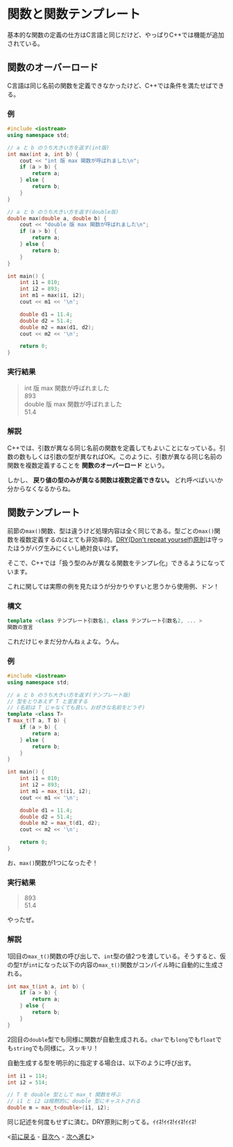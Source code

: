 # 関数と関数テンプレート
基本的な関数の定義の仕方はC言語と同じだけど、やっぱりC++では機能が追加されている。

## 関数のオーバーロード
C言語は同じ名前の関数を定義できなかったけど、C++では条件を満たせばできる。

### 例

```cpp
#include <iostream>
using namespace std;

// a と b のうち大きい方を返す(int版)
int max(int a, int b) {
	cout << "int 版 max 関数が呼ばれました\n";
	if (a > b) {
		return a;
	} else {
		return b;
	}
}

// a と b のうち大きい方を返す(double版)
double max(double a, double b) {
	cout << "double 版 max 関数が呼ばれました\n";
	if (a > b) {
		return a;
	} else {
		return b;
	}
}

int main() {
	int i1 = 810;
	int i2 = 893;
	int m1 = max(i1, i2);
	cout << m1 << '\n';

	double d1 = 11.4;
	double d2 = 51.4;
	double m2 = max(d1, d2);
	cout << m2 << '\n';

	return 0;
}
```

### 実行結果
> int 版 max 関数が呼ばれました  
> 893  
> double 版 max 関数が呼ばれました  
> 51.4

### 解説
C++では、引数が異なる同じ名前の関数を定義してもよいことになっている。引数の数もしくは引数の型が異なればOK。このように、引数が異なる同じ名前の関数を複数定義することを **関数のオーバーロード** という。

しかし、 **戻り値の型のみが異なる関数は複数定義できない。** どれ呼べばいいか分からなくなるからね。

## 関数テンプレート
前節の`max()`関数、型は違うけど処理内容は全く同じである。型ごとの`max()`関数を複数定義するのはとても非効率的。[DRY(Don't repeat yourself)原則](http://ja.wikipedia.org/wiki/Don't_repeat_yourself)は守ったほうがバグ生みにくいし絶対良いはず。

そこで、C++では「扱う型のみが異なる関数をテンプレ化」できるようになっています。

これに関しては実際の例を見たほうが分かりやすいと思うから使用例、ドン！

### 構文

```cpp
template <class テンプレート引数名1, class テンプレート引数名2, ... >
関数の宣言
```

これだけじゃまだ分かんねぇよな。うん。

### 例

```cpp
#include <iostream>
using namespace std;

// a と b のうち大きい方を返す(テンプレート版)
// 型をとりあえず T と宣言する
// (名前は T じゃなくても良い。お好きな名前をどうぞ)
template <class T>
T max_t(T a, T b) {
	if (a > b) {
		return a;
	} else {
		return b;
	}
}

int main() {
	int i1 = 810;
	int i2 = 893;
	int m1 = max_t(i1, i2);
	cout << m1 << '\n';

	double d1 = 11.4;
	double d2 = 51.4;
	double m2 = max_t(d1, d2);
	cout << m2 << '\n';

	return 0;
}
```

お、`max()`関数が1つになったぞ！

### 実行結果
> 893  
> 51.4

やったぜ。

### 解説
1回目の`max_t()`関数の呼び出しで、`int`型の値2つを渡している。そうすると、仮の型`T`が`int`になった以下の内容の`max_t()`関数がコンパイル時に自動的に生成される。

```cpp
int max_t(int a, int b) {
	if (a > b) {
		return a;
	} else {
		return b;
	}
}
```

2回目の`double`型でも同様に関数が自動生成される。`char`でも`long`でも`float`でも`string`でも同様に。スッキリ！

自動生成する型を明示的に指定する場合は、以下のように呼び出す。

```cpp
int i1 = 114;
int i2 = 514;

// T を double 型として max_t 関数を呼ぶ
// i1 と i2 は暗黙的に double 型にキャストされる
double m = max_t<double>(i1, i2);
```

同じ記述を何度もせずに済む。DRY原則に則ってる。ｲｲﾈ!ｲｲﾈ!ｲｲﾈ!ｲｲﾈ!

<[前に戻る](01-Hello.md) - [目次へ](../../README.md) - [次へ進む](03-ClassIntro.md)>
